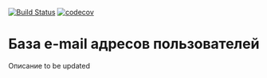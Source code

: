 [![Build Status](https://travis-ci.org/777Egor777/emailBase.svg?branch=master)](https://travis-ci.org/777Egor777/emailBase)
[![codecov](https://codecov.io/gh/777Egor777/emailBase/branch/master/graph/badge.svg)](https://codecov.io/gh/777Egor777/emailBase)
# База e-mail адресов пользователей

Описание to be updated
